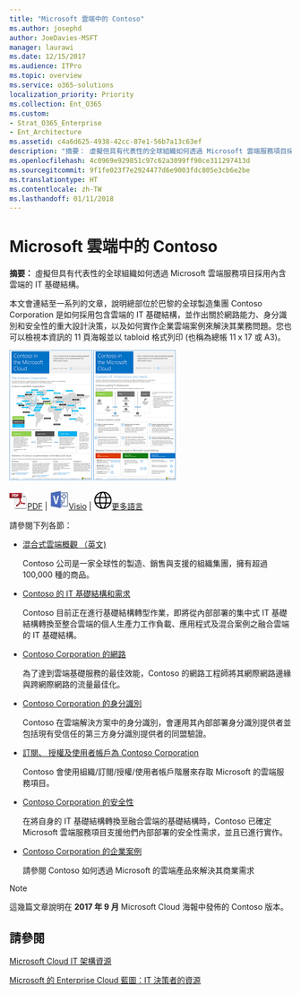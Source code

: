 ```yaml
---
title: "Microsoft 雲端中的 Contoso"
ms.author: josephd
author: JoeDavies-MSFT
manager: laurawi
ms.date: 12/15/2017
ms.audience: ITPro
ms.topic: overview
ms.service: o365-solutions
localization_priority: Priority
ms.collection: Ent_O365
ms.custom:
- Strat_O365_Enterprise
- Ent_Architecture
ms.assetid: c4a6d625-4938-42cc-87e1-56b7a13c63ef
description: "摘要： 虛擬但具有代表性的全球組織如何透過 Microsoft 雲端服務項目採用內含雲端的 IT 基礎結構。"
ms.openlocfilehash: 4c0969e929851c97c62a3099ff90ce311297413d
ms.sourcegitcommit: 9f1fe023f7e2924477d6e9003fdc805e3cb6e2be
ms.translationtype: HT
ms.contentlocale: zh-TW
ms.lasthandoff: 01/11/2018
---
```

# <a name="contoso-in-the-microsoft-cloud"></a>Microsoft 雲端中的 Contoso

 **摘要：** 虛擬但具有代表性的全球組織如何透過 Microsoft 雲端服務項目採用內含雲端的 IT 基礎結構。
  
本文會連結至一系列的文章，說明總部位於巴黎的全球製造集團 Contoso Corporation 是如何採用包含雲端的 IT 基礎結構，並作出關於網路能力、身分識別和安全性的重大設計決策，以及如何實作企業雲端案例來解決其業務問題。您也可以檢視本資訊的 11 頁海報並以 tabloid 格式列印 (也稱為總帳 11 x 17 或 A3)。
  
[![Microsoft 雲端海報中 Contoso 的縮圖影像。](images/Contoso_Poster/Thumbnail.png)](https://www.microsoft.com/download/details.aspx?id=54427)
  
![PDF 檔案](images/Common_Images/PDFIcon.png)[PDF](https://go.microsoft.com/fwlink/p/?linkid=842085)  | ![Visio 檔案](images/Common_Images/VisioIcon.png)[Visio](https://go.microsoft.com/fwlink/p/?linkid=842086)  | ![參閱其他語言版本的頁面](images/Common_Images/GlobeIcon.png)[更多語言](https://www.microsoft.com/download/details.aspx?id=54427)
  
請參閱下列各節：
  
- [混合式雲端概觀 （英文)](hybrid-cloud-overview.md)
    
    Contoso 公司是一家全球性的製造、銷售與支援的組織集團，擁有超過 100,000 種的商品。 
    
- [Contoso 的 IT 基礎結構和需求](contoso-it-infrastructure-and-needs.md)
    
    Contoso 目前正在進行基礎結構轉型作業，即將從內部部署的集中式 IT 基礎結構轉換至整合雲端的個人生產力工作負載、應用程式及混合案例之融合雲端的 IT 基礎結構。
    
- [Contoso Corporation 的網路](networking-for-the-contoso-corporation.md)
    
    為了達到雲端基礎服務的最佳效能，Contoso 的網路工程師將其網際網路邊緣與跨網際網路的流量最佳化。
    
- [Contoso Corporation 的身分識別](identity-for-the-contoso-corporation.md)
    
    Contoso 在雲端解決方案中的身分識別，會運用其內部部署身分識別提供者並包括現有受信任的第三方身分識別提供者的同盟驗證。
    
- [訂閱、 授權及使用者帳戶為 Contoso Corporation](subscriptions-licenses-and-user-accounts-for-the-contoso-corporation.md)
    
    Contoso 會使用組織/訂閱/授權/使用者帳戶階層來存取 Microsoft 的雲端服務項目。
    
- [Contoso Corporation 的安全性](security-for-the-contoso-corporation.md)
    
    在將自身的 IT 基礎結構轉換至融合雲端的基礎結構時，Contoso 已確定 Microsoft 雲端服務項目支援他們內部部署的安全性需求，並且已進行實作。
    
- [Contoso Corporation 的企業案例](enterprise-scenarios-for-the-contoso-corporation.md)
    
    請參閱 Contoso 如何透過 Microsoft 的雲端產品來解決其商業需求
    
> [!NOTE]
> 這幾篇文章說明在 **2017 年 9 月** Microsoft Cloud 海報中發佈的 Contoso 版本。
  
## <a name="see-also"></a>請參閱

[Microsoft Cloud IT 架構資源](microsoft-cloud-it-architecture-resources.md)

[Microsoft 的 Enterprise Cloud 藍圖：IT 決策者的資源]((https://sway.com/FJ2xsyWtkJc2taRD))



